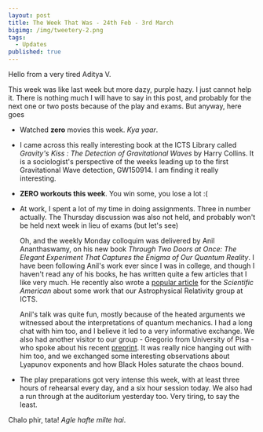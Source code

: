 ```yaml
---
layout: post
title: The Week That Was - 24th Feb - 3rd March
bigimg: /img/tweetery-2.png
tags:
  - Updates
published: true
---
```

Hello from a very tired Aditya V.

This week was like last week but more dazy, purple hazy. I just cannot help it. There is nothing much I will have to say in this post, and probably for the next one or two posts because of the play and exams. But anyway, here goes

- Watched **zero** movies this week. _Kya yaar_.

- I came across this really interesting book at the ICTS Library called _Gravity's Kiss : The Detection of Gravitational Waves_ by Harry Collins. It is a sociologist's perspective of the weeks leading up to the first Gravitational Wave detection, GW150914. I am finding it really interesting.
   
- **ZERO workouts this week**. You win some, you lose a lot :(
   
- At work, I spent a lot of my time in doing assignments. Three in number actually. The Thursday discussion was also not held, and probably won't be held next week in lieu of exams (but let's see)

  Oh, and the weekly Monday colloquim was delivered by Anil Ananthaswamy, on his new book _Through Two Doors at Once: The Elegant Experiment That Captures the Enigma of Our Quantum Reality_. I have been following Anil's work ever since I was in college, and though I haven't read any of his books, he has written quite a few articles that I like very much. He recently also wrote a [popular article](https://www.scientificamerican.com/article/has-ligo-seen-galaxy-warped-gravitational-waves) for the _Scientific American_ about some work that our Astrophysical Relativity group at ICTS.
  
  Anil's talk was quite fun, mostly because of the heated arguments we witnessed about the interpretations of quantum mechanics. I had a long chat with him too, and I believe it led to a very informative exchange. We also had another visitor to our group - Gregorio from University of Pisa - who spoke about his recent [preprint](https://arxiv.org/abs/1902.07527). It was really nice hanging out with him too, and we exchanged some interesting observations about Lyapunov exponents and how Black Holes saturate the chaos bound.
  
- The play preparations got very intense this week, with at least three hours of rehearsal every day, and a six hour session today. We also had a run through at the auditorium yesterday too. Very tiring, to say the least.

Chalo phir, tata! _Agle hafte milte hai_.
